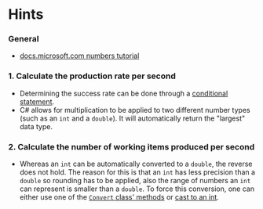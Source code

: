 # Hints

### General

- [docs.microsoft.com numbers tutorial][tutorial-docs.microsoft-numbers]

### 1. Calculate the production rate per second

- Determining the success rate can be done through a [conditional statement][tutorial-csharp.net-if-statement].
- C# allows for multiplication to be applied to two different number types (such as an `int` and a `double`). It will automatically return the "largest" data type.

[tutorial-docs.microsoft-numbers]: https://docs.microsoft.com/en-us/dotnet/csharp/tutorials/intro-to-csharp/numbers-in-csharp-local
[tutorial-csharp.net-if-statement]: https://csharp.net-tutorials.com/control-structures/if-statement/

### 2. Calculate the number of working items produced per second

- Whereas an `int` can be automatically converted to a `double`, the reverse does not hold. The reason for this is that an `int` has less precision than a `double` so rounding has to be applied, also the range of numbers an `int` can represent is smaller than a `double`. To force this conversion, one can either use one of the [`Convert` class' methods][docs-microsoft.com-convert] or [cast to an int][tutorial-dotnetperls.com-cast-int].

[docs-microsoft.com-convert]: https://docs.microsoft.com/en-us/dotnet/api/system.convert?view=netcore-3.0#examples
[tutorial-dotnetperls.com-cast-int]: https://www.dotnetperls.com/cast-int
